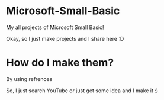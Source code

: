 # Microsoft-Small-Basic
My all projects of Microsoft Small Basic!

Okay, so I just make projects and I share here :D

# How do I make them?
By using refrences

So, I just search YouTube or just get some idea and I make it :)
